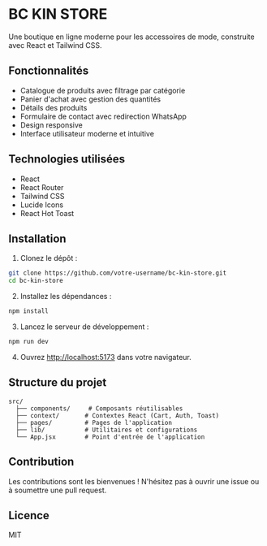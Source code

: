 # BC KIN STORE

Une boutique en ligne moderne pour les accessoires de mode, construite avec React et Tailwind CSS.

## Fonctionnalités

- Catalogue de produits avec filtrage par catégorie
- Panier d'achat avec gestion des quantités
- Détails des produits
- Formulaire de contact avec redirection WhatsApp
- Design responsive
- Interface utilisateur moderne et intuitive

## Technologies utilisées

- React
- React Router
- Tailwind CSS
- Lucide Icons
- React Hot Toast

## Installation

1. Clonez le dépôt :
```bash
git clone https://github.com/votre-username/bc-kin-store.git
cd bc-kin-store
```

2. Installez les dépendances :
```bash
npm install
```

3. Lancez le serveur de développement :
```bash
npm run dev
```

4. Ouvrez [http://localhost:5173](http://localhost:5173) dans votre navigateur.

## Structure du projet

```
src/
  ├── components/     # Composants réutilisables
  ├── context/       # Contextes React (Cart, Auth, Toast)
  ├── pages/         # Pages de l'application
  ├── lib/           # Utilitaires et configurations
  └── App.jsx        # Point d'entrée de l'application
```

## Contribution

Les contributions sont les bienvenues ! N'hésitez pas à ouvrir une issue ou à soumettre une pull request.

## Licence

MIT